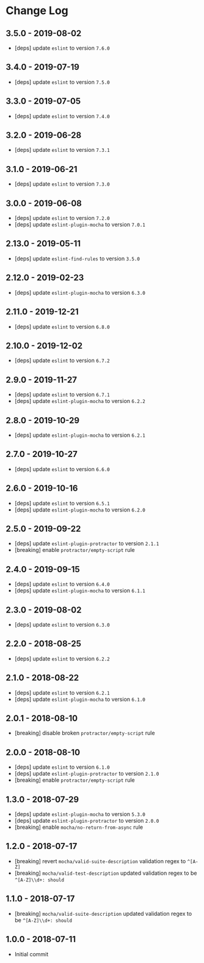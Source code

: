 # Change Log

## 3.5.0 - 2019-08-02
 - [deps] update `eslint` to version `7.6.0`
 
## 3.4.0 - 2019-07-19
 - [deps] update `eslint` to version `7.5.0`
 
## 3.3.0 - 2019-07-05
 - [deps] update `eslint` to version `7.4.0`
 
## 3.2.0 - 2019-06-28
 - [deps] update `eslint` to version `7.3.1`
 
## 3.1.0 - 2019-06-21
 - [deps] update `eslint` to version `7.3.0`
 
## 3.0.0 - 2019-06-08
 - [deps] update `eslint` to version `7.2.0`
 - [deps] update `eslint-plugin-mocha` to version `7.0.1`
 
## 2.13.0 - 2019-05-11
 - [deps] update `eslint-find-rules` to version `3.5.0`
 
## 2.12.0 - 2019-02-23
 - [deps] update `eslint-plugin-mocha` to version `6.3.0`
 
## 2.11.0 - 2019-12-21
 - [deps] update `eslint` to version `6.8.0`
 
## 2.10.0 - 2019-12-02
 - [deps] update `eslint` to version `6.7.2`
 
## 2.9.0 - 2019-11-27
 - [deps] update `eslint` to version `6.7.1`
 - [deps] update `eslint-plugin-mocha` to version `6.2.2`
 
## 2.8.0 - 2019-10-29
 - [deps] update `eslint-plugin-mocha` to version `6.2.1`
 
## 2.7.0 - 2019-10-27
 - [deps] update `eslint` to version `6.6.0`
 
## 2.6.0 - 2019-10-16
 - [deps] update `eslint` to version `6.5.1`
 - [deps] update `eslint-plugin-mocha` to version `6.2.0`

## 2.5.0 - 2019-09-22
 - [deps] update `eslint-plugin-protractor` to version `2.1.1`
 - [breaking] enable `protractor/empty-script` rule
 
## 2.4.0 - 2019-09-15
 - [deps] update `eslint` to version `6.4.0`
 - [deps] update `eslint-plugin-mocha` to version `6.1.1`

## 2.3.0 - 2019-08-02
 - [deps] update `eslint` to version `6.3.0`
 
## 2.2.0 - 2018-08-25
 - [deps] update `eslint` to version `6.2.2`
 
## 2.1.0 - 2018-08-22
 - [deps] update `eslint` to version `6.2.1`
 - [deps] update `eslint-plugin-mocha` to version `6.1.0`

## 2.0.1 - 2018-08-10
 - [breaking] disable broken `protractor/empty-script` rule

## 2.0.0 - 2018-08-10
 - [deps] update `eslint` to version `6.1.0`
 - [deps] update `eslint-plugin-protractor` to version `2.1.0`
 - [breaking] enable `protractor/empty-script` rule

## 1.3.0 - 2018-07-29
 - [deps] update `eslint-plugin-mocha` to version `5.3.0`
 - [deps] update `eslint-plugin-protractor` to version `2.0.0`
 - [breaking] enable `mocha/no-return-from-async` rule

## 1.2.0 - 2018-07-17
 - [breaking] revert `mocha/valid-suite-description` validation regex to `^[A-Z]`
 - [breaking] `mocha/valid-test-description` updated validation regex to be `^[A-Z]\\d+: should`

## 1.1.0 - 2018-07-17
 - [breaking] `mocha/valid-suite-description` updated validation regex to be `^[A-Z]\\d+: should`

## 1.0.0 - 2018-07-11
 - Initial commit

